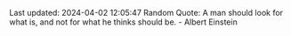 Last updated: 2024-04-02 12:05:47
Random Quote: A man should look for what is, and not for what he thinks should be. - Albert Einstein